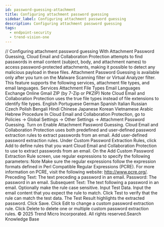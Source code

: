 ```yaml
---
id: password-guessing-attachment
title: Configuring attachment password guessing
sidebar_label: Configuring attachment password guessing
description: Configuring attachment password guessing
tags:
  - endpoint-security
  - trend-vision-one
---
```


/*<![CDATA[*/ $('#title').html($('meta[name=map-description]').attr('content')); /*]]>*/ Configuring attachment password guessing With Attachment Password Guessing, Cloud Email and Collaboration Protection attempts to find passwords in email content (subject, body, and attachment names) to access password-protected attachments, making it possible to detect any malicious payload in these files. Attachment Password Guessing is available only after you turn on the Malware Scanning filter or Virtual Analyzer filter. This feature supports the following services, attachment file types, and email languages. Services Attachment File Types Email Languages Exchange Online Gmail ZIP (by 7-Zip or PKZIP) Note Cloud Email and Collaboration Protection uses the true file types instead of file extensions to identify file types. English Portuguese German Spanish Italian Russian Czech Polish Bengali Hindi Chinese Japanese Korean Vietnamese Arabic Hebrew Procedure In Cloud Email and Collaboration Protection, go to Policies → Global Settings → Other Settings → Attachment Password Guessing. Turn on Enable Attachment Password Guessing. Cloud Email and Collaboration Protection uses both predefined and user-defined password extraction rules to extract passwords from an email. Add user-defined password extraction rules. Under Custom Password Extraction Rules, click Add to define rules that you want Cloud Email and Collaboration Protection to use to extract passwords from an email. On the Add Custom Password Extraction Rule screen, use regular expressions to specify the following parameters: Note Make sure the regular expressions follow the expression formats defined in Perl Compatible Regular Expressions (PCRE). For more information on PCRE, visit the following website: http://www.pcre.org/. Preceding Text: The text preceding a password in an email. Password: The password in an email. Subsequent Text: The text following a password in an email. Optionally make the rule case sensitive. Input Test Data. Input the email content that you expect the rule to match. Click Test to verify that the rule can match the test data. The Test Result highlights the extracted password. Click Save. Click Edit to change a custom password extraction rule. Click Delete to delete one or multiple custom password extraction rules. © 2025 Trend Micro Incorporated. All rights reserved.Search Knowledge Base